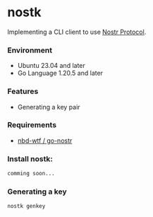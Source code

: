nostk
========
Implementing a CLI client to use [Nostr Protocol](https://github.com/nostr-protocol/nostr).

### Environment
* Ubuntu 23.04 and later
* Go Language 1.20.5 and later

### Features
* Generating a key pair

### Requirements
* [nbd-wtf / go-nostr](https://github.com/nbd-wtf/go-nostr)

### Install nostk:
```bash
comming soon...
```

### Generating a key
``` bash
nostk genkey
```

